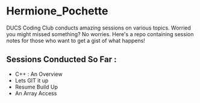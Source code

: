 # Hermione_Pochette
DUCS Coding Club conducts amazing sessions on various topics. 
Worried you might missed something? No worries.
Here's a repo containing session notes for those who want to get a gist of what happens!

## Sessions Conducted So Far :
   * C++ : An Overview
   * Lets GIT it up 
   * Resume Build Up 
   * An Array Access
